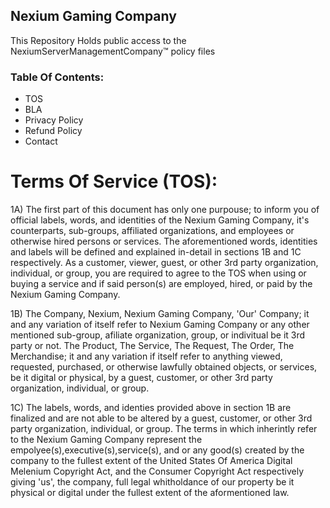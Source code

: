 ## Nexium Gaming Company
This Repository Holds public access to the NexiumServerManagementCompany™ policy files
### Table Of Contents:
  - TOS
  - BLA
  - Privacy Policy
  - Refund Policy
  - Contact
# Terms Of Service (TOS):
1A) The first part of this document has only one purpouse; to inform you of official labels, words, and identities of the Nexium Gaming Company, it's counterparts, sub-groups, affiliated organizations, and employees or otherwise hired persons or services. The aforementioned words, identities and labels will be defined and explained in-detail in sections 1B and 1C respectively. As a customer, viewer, guest, or other 3rd party organization, individual, or group, you are required to agree to the TOS when using or buying a service and if said person(s) are employed, hired, or paid by the Nexium Gaming Company.

1B) The Company, Nexium, Nexium Gaming Company, 'Our' Company; it and any variation of itself refer to Nexium Gaming Company or any other mentioned sub-group, afiliate organization, group, or indivitual be it 3rd party or not.
The Product, The Service, The Request, The Order, The Merchandise; it and any variation if itself refer to anything viewed, requested, purchased, or otherwise lawfully obtained objects, or services, be it digital or physical, by a guest, customer, or other 3rd party organization, individual, or group.

1C) The labels, words, and identies provided above in section 1B are finalized and are not able to be altered by a guest, customer, or other 3rd party organization, individual, or group. The terms in which inherintly refer to the Nexium Gaming Company represent the empolyee(s),executive(s),service(s), and or any good(s) created by the company  to the fullest extent of the United States Of America Digital Melenium Copyright Act, and the Consumer Copyright Act respectively giving 'us', the company, full legal whitholdance of our property be it physical or digital under the fullest extent of the aformentioned law.
